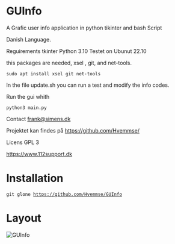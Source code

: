 # GUInfo
A Grafic user info application in python tikinter and bash Script 

Danish Language.

Reguirements tkinter Python 3.10 Testet on Ubunut 22.10

this packages are needed, xsel , git, and net-tools.

<code>sudo apt install xsel git net-tools</code>

In the file update.sh you can run a test and modify the info codes.

Run the gui whith 

<code>python3 main.py</code>

Contact frank@simens.dk

Projektet kan findes på https://github.com/Hvemmse/

Licens GPL 3

https://www.112support.dk

# Installation

<code>git glone https://github.com/Hvemmse/GUInfo</code>

# Layout

<img src="https://github.com/Hvemmse/GUInfo/blob/02d4fcae5ae5f41507c06362a2e4ef58c85ec1e9/Sk%C3%A6rmbillede%20fra%202022-11-03%2014-18-22.png" alt="GUInfo" >


